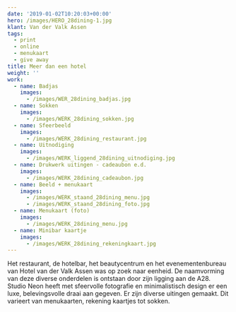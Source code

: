 ```yaml
---
date: '2019-01-02T10:20:03+00:00'
hero: /images/HERO_28dining-1.jpg
klant: Van der Valk Assen
tags:
  - print
  - online
  - menukaart
  - give away
title: Meer dan een hotel
weight: ''
work:
  - name: Badjas
    images:
      - /images/WER_28dining_badjas.jpg
  - name: Sokken
    images:
      - /images/WERK_28dining_sokken.jpg
  - name: Sfeerbeeld
    images:
      - /images/WERK_28dining_restaurant.jpg
  - name: Uitnodiging
    images:
      - /images/WERK_liggend_28dining_uitnodiging.jpg
  - name: Drukwerk uitingen - cadeaubon e.d.
    images:
      - /images/WERK_28dining_cadeaubon.jpg
  - name: Beeld + menukaart
    images:
      - /images/WERK_staand_28dining_menu.jpg
      - /images/WERK_staand_28dining_foto.jpg
  - name: Menukaart (foto)
    images:
      - /images/WERK_28dining_menu.jpg
  - name: Minibar kaartje
    images:
      - /images/WERK_28dining_rekeningkaart.jpg
---
```

Het restaurant, de hotelbar, het beautycentrum en het evenementenbureau van Hotel van der Valk Assen was op zoek naar eenheid. De naamvorming van deze diverse onderdelen is ontstaan door zijn ligging aan de A28. Studio Neon heeft met sfeervolle fotografie en minimalistisch design er een luxe, belevingsvolle draai aan gegeven. Er zijn diverse uitingen gemaakt. Dit varieert van menukaarten, rekening kaartjes tot sokken.